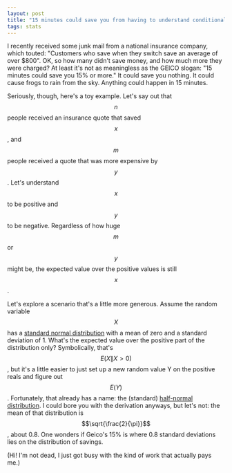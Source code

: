 ```yaml
---
layout: post
title: "15 minutes could save you from having to understand conditional probability"
tags: stats
---
```

I recently received some junk mail from a national insurance company, which touted: "Customers who save when they switch save an average of over $800". OK, so how many didn't save money, and how much more they were charged? At least it's not as meaningless as the GEICO slogan: "15 minutes could save you 15% or more." It could save you nothing. It could cause frogs to rain from the sky. Anything could happen in 15 minutes. 

Seriously, though, here's a toy example. Let's say out that $$n$$ people received an insurance quote that saved $$x$$, and $$m$$ people received a quote that was more expensive by $$y$$. Let's understand $$x$$ to be positive and $$y$$ to be negative. Regardless of how huge $$m$$ or $$y$$ might be, the expected value over the positive values is still $$x$$.

Let's explore a scenario that's a little more generous. Assume the random variable $$X$$ has a [standard normal distribution](https://en.wikipedia.org/wiki/Normal_distribution#Standard_normal_distribution) with a mean of zero and a standard deviation of 1. What's the expected value over the positive part of the distribution only? Symbolically, that's $$E(X\|X>0)$$, but it's a little easier to just set up a new random value Y on the positive reals and figure out $$E(Y)$$. Fortunately, that already has a name: the (standard) [half-normal distribution](https://en.wikipedia.org/wiki/Half-normal_distribution). I could bore you with the derivation anyways, but let's not: the mean of that distribution is $$\sqrt{\frac{2}{\pi}}$$, about 0.8. One wonders if Geico's 15% is where 0.8 standard deviations lies on the distribution of savings.

(Hi! I'm not dead, I just got busy with the kind of work that actually pays me.) 
